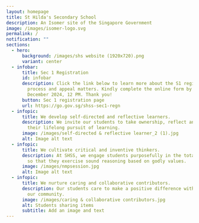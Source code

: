 ```yaml
---
layout: homepage
title: St Hilda's Secondary School
description: An Isomer site of the Singapore Government
image: /images/isomer-logo.svg
permalink: /
notification: ""
sections:
  - hero:
      background: /images/shs website (1920x720).png
      variant: center
  - infobar:
      title: Sec 1 Registration
      id: infobar
      description: Click the link below to learn more about the S1 registration
        process and appeal matters. Kindly complete the online form by 19
        December 2024, 12 PM. Thank you!
      button: Sec 1 registration page
      url: https://go.gov.sg/shss-sec1-regn
  - infopic:
      title: We develop self-directed and reflective learners.
      description: We invite our students to take ownership, reflect and persevere in
        their lifelong pursuit of learning.
      image: /images/self-directed & reflective learner_2 (1).jpg
      alt: Image alt text
  - infopic:
      title: We cultivate critical and inventive thinkers.
      description: At SHSS, we engage students purposefully in the total curriculum,
        so that they exercise sound reasoning based on godly values.
      image: /images/nmpsession.jpg
      alt: Image alt text
  - infopic:
      title: We nurture caring and collaborative contributors.
      description: Our students care to make a positive difference within and beyond
        our community.
      image: /images/caring & collaborative contributors.jpg
      alt: Students sharing items
      subtitle: Add an image and text
---
```

